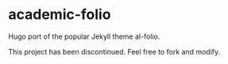# academic-folio
Hugo port of the popular Jekyll theme al-folio.

This project has been discontinued. Feel free to fork and modify.
